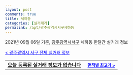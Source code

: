 ```yaml
---
layout: post
comments: true
title: 세하동
categories: [실거래가]
permalink: /apt/광주광역시서구세하동
---
```


2021년 09월 06일 기준, <a href="/apt/광주광역시서구">광주광역시서구</a> 세하동 한달간 실거래 정보

<a style="color: blue;" href="/apt/광주광역시서구">< 광주광역시 서구 전체 실거래 정보</a>
<!---- start ---->
<table>
  <tr>
    <td colspan="4" style="font-weight: bold;"><a href="/apt/광주광역시서구세하동{name_without_space}">오늘 등록된 실거래 정보가 없습니다</a> &nbsp;&nbsp;&nbsp; <a style="color: blue; font-size: smaller;" href="/apt/광주광역시서구세하동{name_without_space}">면적별 최고가 ></a></td>
  </tr>
    
</table>
<!---- end ---->
    